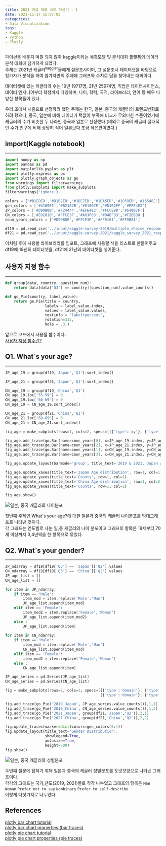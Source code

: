 ```yaml
---
title: 2021 캐글 대회 코드 작성기 - 1
date: 2021-11-17 15:07:03
categories: 
- Data Visualization
tags: 
- Kaggle
- Python
- Plotly
---
```

파이썬을 배운지 며칠 되지 않아 kaggle이라는 예측모델 및 분석대회 플랫폼의 데이터 분석 대회에 참가하게 되었다.   
주제는 2021년 캐글러<sup>kaggler</sup>들에게 설문조사이며, 그 설문조사 데이터셋을 바탕으로 참가자가 분석을 하여 참가자만의 주제에 그래프와 수치로 답을 찾아내는 대회이다.

데이터셋에 있는 캐글러의 수는 19년 19717명, 21년 25974명, 직업은 데이터사이언스, 데이터 엔지니어부터 학생까지 다양하며, 나이, 학력, 국적, 라이브러리, 언어 등 매우 다양한 항목들이 있다.  

우리 조에서 처음으로 선정하려 했던 주제는 한국, 일본, 중국의 캐글러의 트렌드변화로 하려 했으나, 중국, 일본에 비해 데이터가 턱없이 부족해 비교가 무의미한 수준이었기에 캐글러의 수가 비슷한 두 나라인 중국과 일본로 선정했다.(의외로 중국의 캐글러 절대적인 수가 인구에 비해 상당히 적어 일본보다 조금 적은편이였다.)
## import(Kaggle notebook)

---
```python
import numpy as np 
import pandas as pd
import matplotlib.pyplot as plt
import plotly.express as px
import plotly.graph_objects as go
from warnings import filterwarnings
from plotly.subplots import make_subplots
filterwarnings('ignore')

colors = ['#B1EDED','#B1B2ED','#1DE7ED','#1DA5ED','#1D50ED','#16548E']
gen_colors = ['#4169E1','#B2182B','#81007F','#D1B2FF','#EFE4E2']
JP_colors = ['#D90B0B','#F24444','#EFE4E2','#FCCE88','#64807F']
CN_colors = ['#E0201B','#FFCE3F','#A63F03','#04BF33','#F2E6D8']
coun_years_colors = ['#D90B0B','#FFCE3F','#FF6161','#FFDB81']

df19 = pd.read_csv('../input/kaggle-survey-2019/multiple_choice_responses.csv')
df21 = pd.read_csv('../input/kaggle-survey-2021/kaggle_survey_2021_responses.csv')
```
이처럼 후에 사용할 라이브러리를 임포트, 그래프에 사용할 색을 리스트로 만들어주고 df19에 19년의 데이터셋을, df21에 21년의 데이터셋을 넣어준다.


## 사용자 지정 함수

---
```python
def group(data, country, question_num):
    return data[data['Q3'] == country][question_num].value_counts()

def go_Pie(country, label_value):
    return go.Pie(title = country,
                  labels = label_value.index,
                  values = label_value.values,
                  textinfo = 'label+percent',
                  rotation=315,
                  hole = .3,)
```

앞으로 코드에서 사용될 함수이다.  
[사용자 지정 함수란?](https://cincu4221.github.io/2021/11/10/Python-UserDefinedFunctions/)

## Q1. What`s your age?

---

```python
JP_age_19 = group(df19,'Japan','Q1').sort_index()

JP_age_21 = group(df21,'Japan','Q1').sort_index()

CN_age_19 = group(df19,'China','Q1')
CN_age_19.loc['55-59'] = 0
CN_age_19.loc['60-69'] = 0
CN_age_19 = CN_age_19.sort_index()

CN_age_21 = group(df21,'China','Q1')
CN_age_21.loc['60-69'] = 0
CN_age_21 = CN_age_21.sort_index()

fig_age = make_subplots(rows=1, cols=2, specs=[[{'type':'xy'}, {'type':'xy'}]])

fig_age.add_trace(go.Bar(name=coun_years[0], x=JP_age_19.index, y=JP_age_19.values, marker_color='#FDB0C0'),1,1)
fig_age.add_trace(go.Bar(name=coun_years[2], x=JP_age_21.index, y=JP_age_21.values, marker_color='#FD4659'),1,1)
fig_age.add_trace(go.Bar(name=coun_years[1], x=CN_age_19.index, y=CN_age_19.values, marker_color='#FFDB81'),1,2)
fig_age.add_trace(go.Bar(name=coun_years[3], x=CN_age_21.index, y=CN_age_21.values, marker_color='#FFAB0F'),1,2)

fig_age.update_layout(barmode='group', title_text='2019 & 2021, Japan and China age distribution', showlegend=True)

fig_age.update_xaxes(title_text='Japan Age distribution', row=1, col=1)
fig_age.update_yaxes(title_text='Counts', row=1, col=1)
fig_age.update_xaxes(title_text='China Age distribution', row=1, col=2)
fig_age.update_yaxes(title_text='Counts', row=1, col=2)

fig_age.show()
```

![일본, 중국 캐글러의 나이분포](/images/kaggle_graph/Q1gragh.png)  
 
첫번째 주제인 What`s your age?에 대한 일본과 중국의 캐글러 나이분포를 막대그래프로 나타낸 것이다.  
각 그래프는 연도별로 나눈 일,중 캐글러의 나이 분포이고 그래프의 항목은 18세부터 70세 이상까지 3,4년씩을 한 항목으로 묶었다.


## Q2. What`s your gender?

---

```python
JP_ndarray = df19[df19['Q3'] == 'Japan']['Q2'].values
CN_ndarray = df19[df19['Q3'] == 'China']['Q2'].values
JP_age_list = []
CN_age_list = []

for item in JP_ndarray:
    if item == 'Male':
        item_mod = item.replace('Male','Man')
        JP_age_list.append(item_mod)
    elif item == 'Female':
        item_mod2 = item.replace('Female','Woman')
        JP_age_list.append(item_mod2)
    else :
        JP_age_list.append(item)
    
for item in CN_ndarray:
    if item == 'Male':
        item_mod = item.replace('Male','Man')
        CN_age_list.append(item_mod)
    elif item == 'Female':
        item_mod2 = item.replace('Female','Woman')
    else :
        CN_age_list.append(item)

JP_age_series = pd.Series(JP_age_list)
CN_age_series = pd.Series(CN_age_list)

fig = make_subplots(rows=2, cols=2, specs=[[{'type':'domain'}, {'type':'domain'}],
                                           [{'type':'domain'}, {'type':'domain'}]])

fig.add_trace(go_Pie('2019_Japan', JP_age_series.value_counts()),1,1)
fig.add_trace(go_Pie('2019_China', CN_age_series.value_counts()),1,2)
fig.add_trace(go_Pie('2021_Japan', group(df21,'Japan','Q2')),2,1)
fig.add_trace(go_Pie('2021_China', group(df21,'China','Q2')),2,2)

fig.update_traces(marker=dict(colors=gen_colors[0:]))
fig.update_layout(title_text='Gender Distribution',
                  showlegend=True,
                  autosize=True,
                  height=700)
fig.show()
```

![일본, 중국 캐글러의 성별분포](/images/kaggle_graph/Q2gragh.png)  
 
두번쨰 질문에 답하기 위해 일본과 중국의 캐글러 성별분포를 도넛모양으로 나타낸 그래프이다.  
각각의 그래프는 국가,년도(2019, 2021)별로 각각 나누었고 그래프의 항목은 
`Man` 
`Woman` 
`Prefer not to say` 
`Nonbinary` 
`Prefer to self-describe`  
이렇게 다섯가지로 나누었다.


## References

[plotly bar chart tutorial](https://plotly.com/python/bar-charts/)  
[plotly bar chart properties (bar traces)](https://plotly.com/python/reference/bar/)  
[plotly pie chart tutorial](https://plotly.com/python/pie-charts/)  
[plotly pie chart properties (pie traces)](https://plotly.com/python/reference/pie/)

